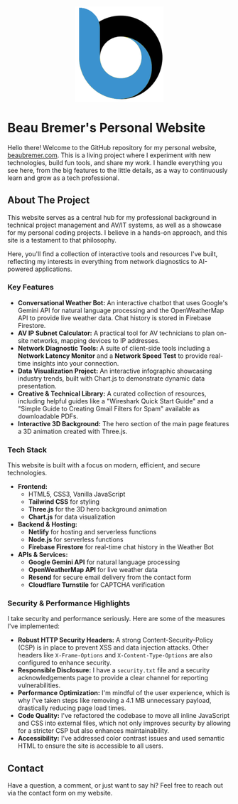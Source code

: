 <p align="center">
  <img src="img/favicon/favicon_email.svg" alt="alt text" width="200">
</p>

# Beau Bremer's Personal Website

Hello there! Welcome to the GitHub repository for my personal website, [beaubremer.com](https://beaubremer.com). This is a living project where I experiment with new technologies, build fun tools, and share my work. I handle everything you see here, from the big features to the little details, as a way to continuously learn and grow as a tech professional.

## About The Project

This website serves as a central hub for my professional background in technical project management and AV/IT systems, as well as a showcase for my personal coding projects. I believe in a hands-on approach, and this site is a testament to that philosophy.

Here, you'll find a collection of interactive tools and resources I've built, reflecting my interests in everything from network diagnostics to AI-powered applications.

### Key Features

* **Conversational Weather Bot:** An interactive chatbot that uses Google's Gemini API for natural language processing and the OpenWeatherMap API to provide live weather data. Chat history is stored in Firebase Firestore.
* **AV IP Subnet Calculator:** A practical tool for AV technicians to plan on-site networks, mapping devices to IP addresses.
* **Network Diagnostic Tools:** A suite of client-side tools including a **Network Latency Monitor** and a **Network Speed Test** to provide real-time insights into your connection.
* **Data Visualization Project:** An interactive infographic showcasing industry trends, built with Chart.js to demonstrate dynamic data presentation.
* **Creative & Technical Library:** A curated collection of resources, including helpful guides like a "Wireshark Quick Start Guide" and a "Simple Guide to Creating Gmail Filters for Spam" available as downloadable PDFs.
* **Interactive 3D Background:** The hero section of the main page features a 3D animation created with Three.js.

### Tech Stack

This website is built with a focus on modern, efficient, and secure technologies.

* **Frontend:**
    * HTML5, CSS3, Vanilla JavaScript
    * **Tailwind CSS** for styling
    * **Three.js** for the 3D hero background animation
    * **Chart.js** for data visualization
* **Backend & Hosting:**
    * **Netlify** for hosting and serverless functions
    * **Node.js** for serverless functions
    * **Firebase Firestore** for real-time chat history in the Weather Bot
* **APIs & Services:**
    * **Google Gemini API** for natural language processing
    * **OpenWeatherMap API** for live weather data
    * **Resend** for secure email delivery from the contact form
    * **Cloudflare Turnstile** for CAPTCHA verification

### Security & Performance Highlights

I take security and performance seriously. Here are some of the measures I've implemented:

* **Robust HTTP Security Headers:** A strong Content-Security-Policy (CSP) is in place to prevent XSS and data injection attacks. Other headers like `X-Frame-Options` and `X-Content-Type-Options` are also configured to enhance security.
* **Responsible Disclosure:** I have a `security.txt` file and a security acknowledgements page to provide a clear channel for reporting vulnerabilities.
* **Performance Optimization:** I'm mindful of the user experience, which is why I've taken steps like removing a 4.1 MB unnecessary payload, drastically reducing page load times.
* **Code Quality:** I've refactored the codebase to move all inline JavaScript and CSS into external files, which not only improves security by allowing for a stricter CSP but also enhances maintainability.
* **Accessibility:** I've addressed color contrast issues and used semantic HTML to ensure the site is accessible to all users.

## Contact

Have a question, a comment, or just want to say hi? Feel free to reach out via the contact form on my website.
